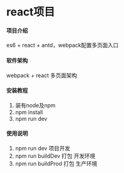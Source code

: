 # react项目

#### 项目介绍
es6 + react + antd，webpack配置多页面入口


#### 软件架构
webpack + react 多页面架构


#### 安装教程

1. 装有node及npm
2. npm install
3. npm run dev

#### 使用说明

1. npm run dev 项目开发
2. npm run buildDev 打包 开发环境
3. npm run buildProd 打包 生产环境
